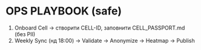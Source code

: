 ﻿# OPS PLAYBOOK (safe)
1) Onboard Cell → створити CELL-ID, заповнити CELL_PASSPORT.md (без PII)
2) Weekly Sync (нд 18:00) → Validate → Anonymize → Heatmap → Publish
